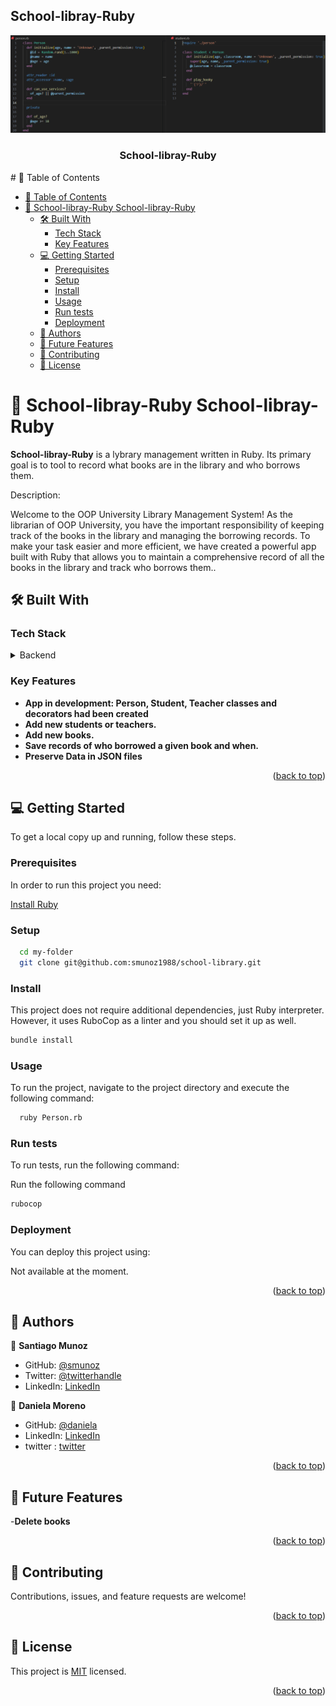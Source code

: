 ## School-libray-Ruby

<a name="readme-top"></a>
<div align="center">
    <img src="./code.png" alt="logo" width="700"  height="auto" />
  <br/>
  <h3><b>School-libray-Ruby</b></h3>
</div>
# 📗 Table of Contents

- [📗 Table of Contents](#-table-of-contents)
- [📖 School-libray-Ruby School-libray-Ruby](#-morse-code-ruby-morse-code-ruby)
  - [🛠 Built With ](#-built-with-)
    - [Tech Stack ](#tech-stack-)
    - [Key Features ](#key-features-)
  - [💻 Getting Started ](#-getting-started-)
    - [Prerequisites](#prerequisites)
    - [Setup](#setup)
    - [Install](#install)
    - [Usage](#usage)
    - [Run tests](#run-tests)
    - [Deployment](#deployment)
  - [👥 Authors ](#-authors-)
  - [🔭 Future Features ](#-future-features-)
  - [🤝 Contributing ](#-contributing-)
  - [📝 License ](#-license-)

# 📖 School-libray-Ruby <a name="about-project">School-libray-Ruby</a>

**School-libray-Ruby** is a lybrary management written in Ruby. Its primary goal is to tool to record what books are in the library and who borrows them.

Description:

Welcome to the OOP University Library Management System! As the librarian of OOP University, you have the important responsibility of keeping track of the books in the library and managing the borrowing records. To make your task easier and more efficient, we have created a powerful app built with Ruby that allows you to maintain a comprehensive record of all the books in the library and track who borrows them..

## 🛠 Built With <a name="built-with"></a>

### Tech Stack <a name="tech-stack"></a>

<details>
<summary>Backend</summary>
  <ul>
    <li><a href="https://www.postgresql.org/">Ruby</a></li>
  </ul>
</details>

### Key Features <a name="key-features"></a>

- **App in development: Person, Student, Teacher classes and decorators had been created**
- **Add new students or teachers.**
- **Add new books.**
- **Save records of who borrowed a given book and when.**
- **Preserve Data in JSON files**

<p align="right">(<a href="#readme-top">back to top</a>)</p>


## 💻 Getting Started <a name="getting-started"></a>

To get a local copy up and running, follow these steps.

### Prerequisites

In order to run this project you need:

[Install Ruby](https://www.ruby-lang.org/en/documentation/installation/)

### Setup

```sh
  cd my-folder
  git clone git@github.com:smunoz1988/school-library.git
```

### Install

This project does not require additional dependencies, just Ruby interpreter. However, it uses RuboCop as a linter and you should set it up as well.

```sh
bundle install
```

### Usage

To run the project, navigate to the project directory and execute the following command:

```sh
  ruby Person.rb
```

### Run tests

To run tests, run the following command:

Run the following command
```sh
rubocop
```

### Deployment

You can deploy this project using:

Not available at the moment.

<p align="right">(<a href="#readme-top">back to top</a>)</p>

## 👥 Authors <a name="authors"></a>

👤 **Santiago Munoz**

- GitHub: [@smunoz](https://github.com/smunoz1988)
- Twitter: [@twitterhandle](https://twitter.com/Santiag24209785)
- LinkedIn: [LinkedIn](https://www.linkedin.com/in/santiago-munoz-0b2b1a260)

👤 **Daniela Moreno**

- GitHub: [@daniela](https://github.com/danielamoreno699)
- LinkedIn: [LinkedIn](https://www.linkedin.com/in/daniela-moreno-06a139124/)
- twitter : [twitter](@Daniela38932450)


<p align="right">(<a href="#readme-top">back to top</a>)</p>

## 🔭 Future Features <a name="future-features"></a>

-**Delete books**

<p align="right">(<a href="#readme-top">back to top</a>)</p>

## 🤝 Contributing <a name="contributing"></a>

Contributions, issues, and feature requests are welcome!

<p align="right">(<a href="#readme-top">back to top</a>)</p>

## 📝 License <a name="license"></a>

This project is [MIT](./LICENSE) licensed.

<p align="right">(<a href="#readme-top">back to top</a>)</p>